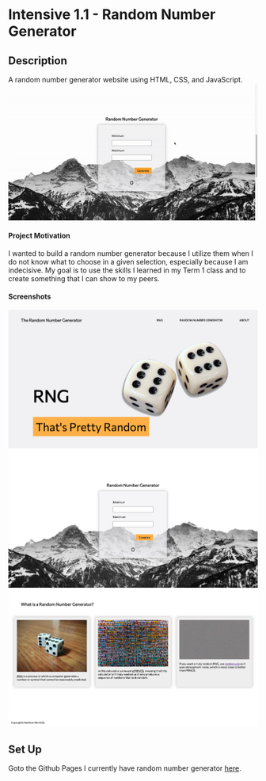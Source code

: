 # Intensive 1.1 - Random Number Generator

## Description
A random number generator website using HTML, CSS, and JavaScript.
![](screenshots/rng-demo.gif)

#### Project Motivation
I wanted to build a random number generator because I utilize them when I do not know what to choose in a given selection, especially because I am indecisive. My goal is to use the skills I learned in my Term 1 class and to create something that I can show to my peers.

#### Screenshots
![Screenshot of website banner](screenshots/rng-1.png)
![Screenshot of random number generator](screenshots/rng-2.png)
![Screenshot of website information](screenshots/rng-3.png)

## Set Up
Goto the Github Pages I currently have random number generator [here](https://matthewwei35.github.io/).
